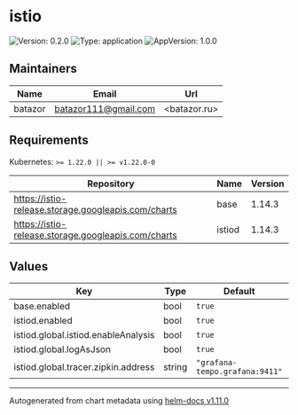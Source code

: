 # istio

![Version: 0.2.0](https://img.shields.io/badge/Version-0.2.0-informational?style=flat-square) ![Type: application](https://img.shields.io/badge/Type-application-informational?style=flat-square) ![AppVersion: 1.0.0](https://img.shields.io/badge/AppVersion-1.0.0-informational?style=flat-square)

## Maintainers

| Name | Email | Url |
| ---- | ------ | --- |
| batazor | <batazor111@gmail.com> | <batazor.ru> |

## Requirements

Kubernetes: `>= 1.22.0 || >= v1.22.0-0`

| Repository | Name | Version |
|------------|------|---------|
| https://istio-release.storage.googleapis.com/charts | base | 1.14.3 |
| https://istio-release.storage.googleapis.com/charts | istiod | 1.14.3 |

## Values

| Key | Type | Default | Description |
|-----|------|---------|-------------|
| base.enabled | bool | `true` |  |
| istiod.enabled | bool | `true` |  |
| istiod.global.istiod.enableAnalysis | bool | `true` |  |
| istiod.global.logAsJson | bool | `true` |  |
| istiod.global.tracer.zipkin.address | string | `"grafana-tempo.grafana:9411"` |  |

----------------------------------------------
Autogenerated from chart metadata using [helm-docs v1.11.0](https://github.com/norwoodj/helm-docs/releases/v1.11.0)
